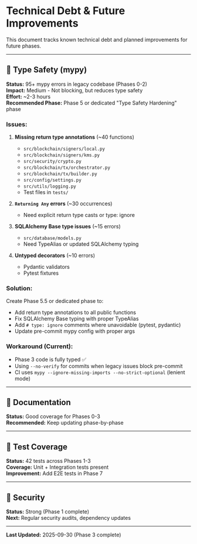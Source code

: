 # Technical Debt & Future Improvements

This document tracks known technical debt and planned improvements for future phases.

---

## 🔧 Type Safety (mypy)

**Status:** 95+ mypy errors in legacy codebase (Phases 0-2)  
**Impact:** Medium - Not blocking, but reduces type safety  
**Effort:** ~2-3 hours  
**Recommended Phase:** Phase 5 or dedicated "Type Safety Hardening" phase

### Issues:
1. **Missing return type annotations** (~40 functions)
   - `src/blockchain/signers/local.py`
   - `src/blockchain/signers/kms.py`
   - `src/security/crypto.py`
   - `src/blockchain/tx/orchestrator.py`
   - `src/blockchain/tx/builder.py`
   - `src/config/settings.py`
   - `src/utils/logging.py`
   - Test files in `tests/`

2. **`Returning Any` errors** (~30 occurrences)
   - Need explicit return type casts or type: ignore

3. **SQLAlchemy Base type issues** (~15 errors)
   - `src/database/models.py`
   - Need TypeAlias or updated SQLAlchemy typing

4. **Untyped decorators** (~10 errors)
   - Pydantic validators
   - Pytest fixtures

### Solution:
Create Phase 5.5 or dedicated phase to:
- Add return type annotations to all public functions
- Fix SQLAlchemy Base typing with proper TypeAlias
- Add `# type: ignore` comments where unavoidable (pytest, pydantic)
- Update pre-commit mypy config with proper args

### Workaround (Current):
- Phase 3 code is fully typed ✅
- Using `--no-verify` for commits when legacy issues block pre-commit
- CI uses `mypy --ignore-missing-imports --no-strict-optional` (lenient mode)

---

## 📝 Documentation

**Status:** Good coverage for Phases 0-3  
**Recommended:** Keep updating phase-by-phase

---

## 🧪 Test Coverage

**Status:** 42 tests across Phases 1-3  
**Coverage:** Unit + Integration tests present  
**Improvement:** Add E2E tests in Phase 7

---

## 🔐 Security

**Status:** Strong (Phase 1 complete)  
**Next:** Regular security audits, dependency updates

---

**Last Updated:** 2025-09-30 (Phase 3 complete)
